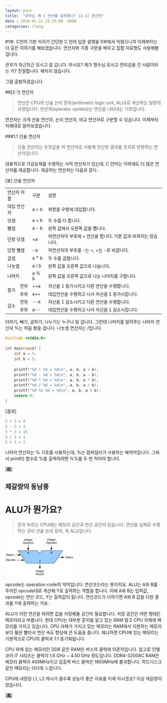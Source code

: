```yaml
---
layout: post
title:  "관우는 왜 C 언어를 살육했나? [2-1] 연산자"
data : 2019-01-31 23:25:00 -0400
categories: clang
---
```


#1부. C언어 기본 익히기
간단한 C 언어 입문 설명을 0부에서 익혔으니까 이제부터는 더 깊은 이야기를 해보겠습니다. 연산자와 각종 구문을 배우고 집합 자료형도 사용해볼겁니다.

관우가 차근차근 모시고 갈 겁니다.
아시죠?
제가 형수님 모시고 천리길을 간 사람이라는 거?
친절합니다. 해치지 않습니다.

그럼 출발하겠습니다.  

##[2-1] 연산자
> 연산은 CPU의 산술 논리 장치(arithmetic logic unit, ALU)로 계산하는 일련의 과정입니다.
> 연산자(operator symbol)는 연산을 나타내는 기호입니다.

연산자는 크게 산술 연산자, 논리 연산자, 비교 연산자로 구분할 수 있습니다. 이제부터 차례대로 알아보겠습니다.

###1.1 산술 연산자
> 산술 연산자는 숫잣값을 피 연산자로 사용해 연산한 결과를 숫자로 반환하는 연산자입니다. 

대표적으로 가감승제를 수행하는 사칙 연산자가 있는데, C 언어는 이외에도 더 많은 연산자를 제공합니다. 제공하는 연산자는 다음과 같다.

[표] 산술 연산자

<table>
  <tr>
   <td rowspan="2" colspan="2" > 연산자 이름
   </td>
   <td rowspan="2" >구문
   </td>
   <td rowspan="2" >설명
   </td>
  </tr>
  <tr>
  </tr>
  <tr>
   <td colspan="2" >대입 연산자
   </td>
   <td>a = b
   </td>
   <td>좌항을 우항에 대입합니다.
   </td>
  </tr>
  <tr>
   <td colspan="2" >덧셈
   </td>
   <td>a + b
   </td>
   <td>두 수를 더 합니다.
   </td>
  </tr>
  <tr>
   <td colspan="2" >뺄셈
   </td>
   <td>a - b
   </td>
   <td>왼쪽 값에서 오른쪽 값을 뺍니다.
   </td>
  </tr>
  <tr>
   <td colspan="2" >단항 덧셈
   </td>
   <td>+a
   </td>
   <td>피연산자의 부호에 + 연산을 합니다. 기존 값과 바뀌지는 않습니다.
   </td>
  </tr>
  <tr>
   <td colspan="2" >단항 뺄셈
   </td>
   <td>-a
   </td>
   <td>피연산자의 부호를 -는 +, +는 -로 바꿉니다.
   </td>
  </tr>
  <tr>
   <td colspan="2" >곱셈
   </td>
   <td>a * b
   </td>
   <td>두 수를 곱합니다.
   </td>
  </tr>
  <tr>
   <td colspan="2" >나눗셈
   </td>
   <td>a / b
   </td>
   <td>왼쪽 값을 오른쪽 값으로 나눕니다.
   </td>
  </tr>
  <tr>
   <td colspan="2" >나머지
   </td>
   <td>a % b
   </td>
   <td>왼쪽 값을 오른쪽 값으로 나눈 나머지를 구합니다.
   </td>
  </tr>
  <tr>
   <td rowspan="2" >증가
   </td>
   <td>전위
   </td>
   <td>++a
   </td>
   <td>자신을 1 증가시키고 다른 연산을 수행합니다.
   </td>
  </tr>
  <tr>
   <td>후위
   </td>
   <td>a++
   </td>
   <td>대입연산을 수행하고 나서 자신을 1 증가시킵니다.　
   </td>
  </tr>
  <tr>
   <td rowspan="2" >감소
   </td>
   <td>전위
   </td>
   <td>--a
   </td>
   <td>자신을 1 감소시키고 다른 연산을 수행합니다.
   </td>
  </tr>
  <tr>
   <td>후위
   </td>
   <td>a--
   </td>
   <td>대입연산을 수행하고 나서 자신을 1 감소시킵니다.
   </td>
  </tr>
</table>


더하기, 빼기, 곱하기, 나누기는 누구나 알 겁니다. 그런데 나머지를 알려주는 나머지 연산자 %는 처음 봤을 겁니다. 나눗셈 연산자는 /입니다.

```c
#include <stdio.h>

int main(void) {
	int a = 5;
	int b = 3;
	
	printf("%d + %d = %d\n", a, b, a + b);
	printf("%d - %d = %d\n", a, b, a - b);
	printf("%d * %d = %d\n", a, b, a * b);
	printf("%d / %d = %d\n", a, b, a / b);
	printf("%d %% %d = %d\n", a, b, a % b);
	return 0;
}
```

[결과]
```c
5 + 3 = 8
5 - 3 = 2
5 * 3 = 15
5 / 3 = 1
5 % 3 = 2
```

나머지 연산자는 % 기호를 사용하는데, %는 컴파일러가 사용하는 예약어입니다. 그래서 printf() 함수로 %를 출력하려면 %%를 두 번 적어야 합니다.

|**殺**|

## 제갈량의 동남풍
# ALU가 뭔가요?
> 흔히 부르는 CPU에는 메모리 공간과 연산 공간이 있습니다. 연산을 실제로 수행하는 곳이 산술 논리 장치, 즉 ALU입니다. 

![ALU](assets/images/clang2-1-1.gif)

opcode는 operation code의 약어입니다. 연산코드라는 뜻이지요. ALU는 A와 B를 주어진 opcode대로 계산해 Y로 출력하는 역할을 합니다. 이때 A와 B는 입력값, opcode는 연산 코드, Y는 출력값이 됩니다. 연산코드가 더하기면 A와 B 값을 더한 결과를 Y에 출력하는 거죠.

ALU가 이런 연산을 하려면 값을 저장해둘 공간이 필요합니다. 저장 공간은 어떤 형태든 메모리라고 부릅니다. 현대 CPU는 대부분 흔히들 알고 있는 RAM  말고 CPU 자체에 메모리를 가지고 있습니다. CPU 자체가 가지고 있는 메모리는 RAM에서 지원하는 메모리보다 훨씬 빨라서 연산 속도 향상에 큰 도움을 줍니다. 왜냐하면 CPU에 있는 메모리는 기본적으로 CPU의 클럭과 1:1 동기화됩니다.

CPU 외에 있는 메모리인 DDR 같은 RAM은 버스의 클럭에 의존적입니다. 참고로 인텔 코어 i7 시리즈는 클럭이 1.6 GHz ~ 4.50 GHz 정도입니다. DDR4-3200AC RAM은  메모리 클럭이 400MHz이고 입출력 버스 클럭은 1600MHz에 불과합니다. 하드디스크 같은 메모리는 더더욱 느립니다.

CPU에 내장된 L1, L2 캐시가 클수록 성능이 좋은 이유를 이제 아시겠죠?
이상 제갈량이었습니다.

|**風**|

